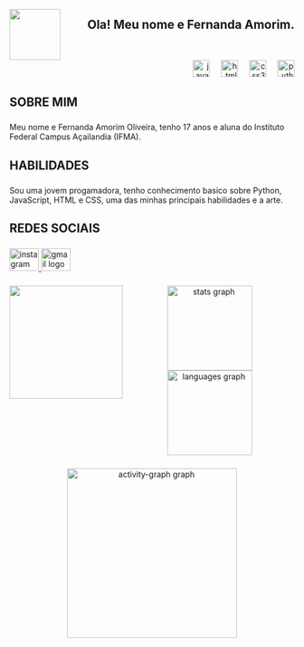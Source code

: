 <img align="left" height="90" src="https://i.pinimg.com/736x/34/e3/4b/34e34b37e4d80d60f289a02fbad859cd.jpg"  /><h2 align="right">Ola! Meu nome e Fernanda Amorim.</h2>

###

<br clear="both">

<div align="right">
  <img src="https://cdn.jsdelivr.net/gh/devicons/devicon/icons/javascript/javascript-original.svg" height="30" alt="javascript logo"  />
  <img width="12" />
  <img src="https://cdn.jsdelivr.net/gh/devicons/devicon/icons/html5/html5-plain-wordmark.svg" height="30" alt="html5 logo"  />
  <img width="12" />
  <img src="https://cdn.jsdelivr.net/gh/devicons/devicon/icons/css3/css3-plain.svg" height="30" alt="css3 logo"  />
  <img width="12" />
  <img src="https://cdn.jsdelivr.net/gh/devicons/devicon/icons/python/python-plain.svg" height="30" alt="python logo"  />
</div>

###

<h2 align="left">SOBRE MIM</h2>

###

<p align="left">Meu nome e Fernanda Amorim Oliveira, tenho 17 anos e aluna do Instituto Federal Campus Açailandia (IFMA).</p>

###

<h2 align="left">HABILIDADES</h2>

###

<p align="left">Sou uma jovem progamadora, tenho conhecimento basico sobre Python, JavaScript, HTML e CSS, uma das minhas principais habilidades e a arte.</p>

###

<h2 align="left">REDES SOCIAIS</h2>

###

<div align="left">
  <a href="https://www.instagram.com/nanda_amorim.bf/profilecard/?igsh=MTZ6cz29mNmxsdmlucA==" target="_blank">
    <img src="https://raw.githubusercontent.com/maurodesouza/profile-readme-generator/master/src/assets/icons/social/instagram/default.svg" width="52" height="40" alt="instagram logo"  />
  </a>
  <a href="fernandaamorim@cada.ifma.edu.br" target="_blank">
    <img src="https://raw.githubusercontent.com/maurodesouza/profile-readme-generator/master/src/assets/icons/social/gmail/default.svg" width="52" height="40" alt="gmail logo"  />
  </a>
</div>

###

<img align="left" height="200" src="https://camo.githubusercontent.com/1c70c6284b8134e9ea81d301d6acd91fcacd658d89025107729991c0b1b9e4c6/68747470733a2f2f692e70696e696d672e636f6d2f6f726967696e616c732f33352f30322f61372f33353032613739313564376538663936396334313762333961653639653537652e676966"  />

###

<div align="center">
  <img src="https://github-readme-stats.vercel.app/api?username=fernandarabs&hide_title=false&hide_rank=false&show_icons=true&include_all_commits=true&count_private=true&disable_animations=false&theme=dracula&locale=en&hide_border=false&order=1" height="150" alt="stats graph"  />
  <img src="https://github-readme-stats.vercel.app/api/top-langs?username=fernandarabs&locale=en&hide_title=false&layout=compact&card_width=320&langs_count=5&theme=dracula&hide_border=false&order=2" height="150" alt="languages graph"  />
</div>

###

<div align="center">
  <img src="https://github-readme-activity-graph.vercel.app/graph?username=fernandarabs&radius=16&theme=react&area=true&order=5" height="300" alt="activity-graph graph"  />
</div>

###

###
